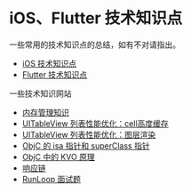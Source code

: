 # iOS、Flutter 技术知识点

一些常用的技术知识点的总结，如有不对请指出。

- [iOS 技术知识点](./ios.md)
- [Flutter 技术知识点](./flutter.md)

一些技术知识网站

- [内存管理知识](https://www.jianshu.com/p/130746a4429e)
- [UITableView 列表性能优化：cell高度缓存](http://blog.sunnyxx.com/2015/05/17/cell-height-calculation/)
- [UITableView 列表性能优化：图层渲染](https://blog.ibireme.com/2015/11/12/smooth_user_interfaces_for_ios/)
- [ObjC 的 isa 指针和 superClass 指针](https://blog.csdn.net/weixin_38633659/article/details/124544684)
- [ObjC 中的 KVO 原理](https://juejin.cn/post/6939858821581897741)
- [响应链](https://blog.csdn.net/chun799/article/details/8223612)
- [RunLoop 面试题](https://zhuanlan.zhihu.com/p/419622267)

